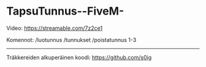 # TapsuTunnus--FiveM-

Video:
https://streamable.com/7z2ce1

Komennot:
/luotunnus
/tunnukset
/poistatunnus 1-3

---------

Träkkereiden alkuperäinen koodi: 
https://github.com/s0ig

